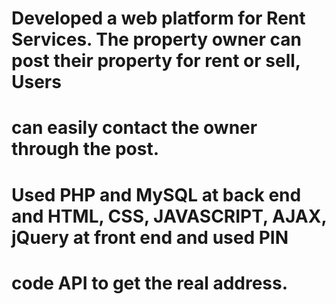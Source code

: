 # Developed a web platform for Rent Services. The property owner can post their property for rent or sell, Users
# can easily contact the owner through the post.
# Used PHP and MySQL at back end and HTML, CSS, JAVASCRIPT, AJAX, jQuery at front end and used PIN
# code API to get the real address.
